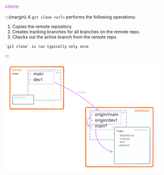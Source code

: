 ### <i class="fab fa-git"></i> <strong style="color:#ca80e9">clone</strong>

<!-- pages-include -->
:::{margin}
A `git clone <url>` performs the following operations:

1. Copies the remote repository
1. Creates tracking branches for all branches on the remote repo.
1. Checks out the active branch from the remote repo.

```{note}
`git clone` is run typically only once
```
:::

![clone view](figures/clone_view.svg)



